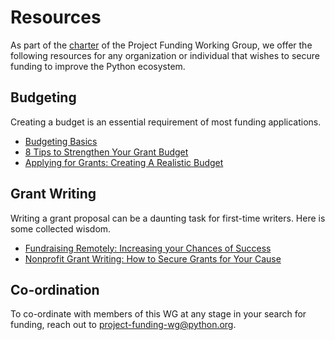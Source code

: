# Resources

As part of the [charter](https://wiki.python.org/psf/ProjectFundingWG) of the Project Funding Working Group, we offer the following resources for any organization or individual that wishes to secure funding to improve the Python ecosystem.

## Budgeting
Creating a budget is an essential requirement of most funding applications.
- [Budgeting Basics](https://osaos.codeforscience.org/budgeting/)
- [8 Tips to Strengthen Your Grant Budget](https://getfullyfunded.com/8-tips-to-strengthen-your-grant-budget/)
- [Applying for Grants: Creating A Realistic Budget](https://creative-capital.org/2018/07/19/applying-for-grants-presenting-a-realistic-budget/)

## Grant Writing
Writing a grant proposal can be a daunting task for first-time writers. Here is some collected wisdom.
- [Fundraising Remotely: Increasing your Chances of Success](https://sfconservancy.org/blog/2020/apr/02/remotefundraising/)
- [Nonprofit Grant Writing: How to Secure Grants for Your Cause](https://grantsplus.com/nonprofit-grant-writing/)

## Co-ordination
To co-ordinate with members of this WG at any stage in your search for funding, reach out to project-funding-wg@python.org.
